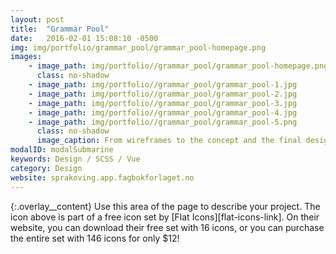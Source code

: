 ```yaml
---
layout: post
title:  "Grammar Pool"
date:   2016-02-01 15:08:10 -0500
img: img/portfolio/grammar_pool/grammar_pool-homepage.png
images: 
    - image_path: img/portfolio//grammar_pool/grammar_pool-homepage.png
      class: no-shadow
    - image_path: img/portfolio//grammar_pool/grammar_pool-1.jpg
    - image_path: img/portfolio//grammar_pool/grammar_pool-2.jpg
    - image_path: img/portfolio//grammar_pool/grammar_pool-3.jpg
    - image_path: img/portfolio//grammar_pool/grammar_pool-4.jpg
    - image_path: img/portfolio//grammar_pool/grammar_pool-5.png
      class: no-shadow
      image_caption: From wireframes to the concept and the final design
modalID: modalSubmarine
keywords: Design / SCSS / Vue
category: Design
website: sprakoving.app.fagbokforlaget.no
---
```

{:.overlay__content}
Use this area of the page to describe your project. The icon above is part of a free icon set by [Flat Icons][flat-icons-link]. On their website, you can download their free set with 16 icons, or you can purchase the entire set with 146 icons for only $12!